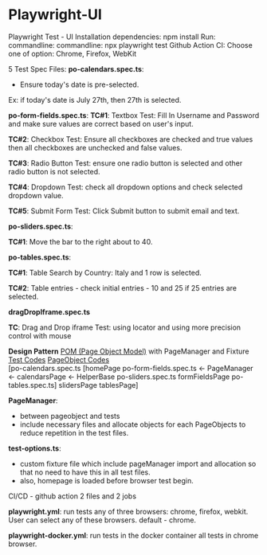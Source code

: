 # Playwright-UI
Playwright Test - UI
Installation dependencies: npm install
Run: commandline: commandline: npx playwright test 
Github Action CI: Choose one of option: Chrome, Firefox, WebKit

5 Test Spec Files:
**po-calendars.spec.ts**:
 - Ensure today's date is pre-selected.

Ex: if today's date is July 27th, then 27th is selected.

**po-form-fields.spec.ts**: 
**TC#1**: Textbox Test: Fill In Username and Password and make sure values are correct based on user's input. 

**TC#2**: Checkbox Test: Ensure all checkboxes are checked and true values then all checkboxes are unchecked and false values.

**TC#3**: Radio Button Test: ensure one radio button is selected and other radio button is not selected.

**TC#4**: Dropdown Test: check all dropdown options and check selected dropdown value. 

**TC#5**: Submit Form Test: Click Submit button to submit email and text.

**po-sliders.spec.ts**: 

**TC#1**: Move the bar to the right about to 40.

**po-tables.spec.ts**: 

**TC#1**: Table Search by Country: Italy and 1 row is selected. 

**TC#2**: Table entries - check initial entries - 10 and 25 if 25 entries are selected.

**dragDropIframe.spec.ts**

**TC**: Drag and Drop iframe Test: using locator and using more precision control with mouse 

**Design Pattern** 
<ins>POM (Page Object Model)</ins> with PageManager and Fixture 
<ins>Test Codes</ins>                               <ins>PageObject Codes</ins>                      
[po-calendars.spec.ts                       [homePage
po-form-fields.spec.ts  <- PageManager <-   calendarsPage  <-  HelperBase
po-sliders.spec.ts                          formFieldsPage
po-tables.spec.ts]                          slidersPage 
                                            tablesPage]

**PageManager**: 

- between pageobject and tests
- include necessary files and allocate objects for each PageObjects to reduce repetition in the test files.

**test-options.ts**: 
- custom fixture file which include pageManager import and allocation so that no need to have this in all test files.  
- also, homepage is loaded before browser test begin.

CI/CD - github action 2 files and 2 jobs 

**playwright.yml**: run tests any of three browsers: chrome, firefox, webkit.  User can select any of these browsers.  default - chrome. 


**playwright-docker.yml**: run tests in the docker container all tests in chrome browser.